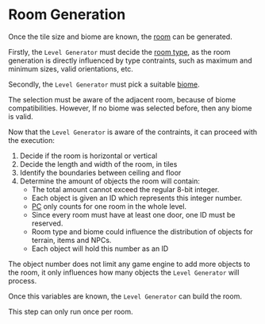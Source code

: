 # Room Generation

Once the tile size and biome are known, the [room](../definitions/room_definition.md#what-is-a-room) can be generated.

Firstly, the `Level Generator` must decide the [room type](../definitions/room_definition.md#what-is-a-room-type), as the room generation is directly influenced by type contraints, such as maximum and minimum sizes, valid orientations, etc.

Secondly, the `Level Generator` must pick a suitable [biome](../definitions/biome_definition.md#what-is-a-biome).

The selection must be aware of the adjacent room, because of biome compatibilities. However, If no biome was selected before, then any biome is valid.

Now that the `Level Generator` is aware of the contraints, it can proceed with the execution:

1. Decide if the room is horizontal or vertical
1. Decide the length and width of the room, in tiles
1. Identify the boundaries between ceiling and floor
1. Determine the amount of objects the room will contain:
   - The total amount cannot exceed the regular 8-bit integer.
   - Each object is given an ID which represents this integer number.
   - [PC](../definitions/object_definition.md#pc-objects) only counts for one room in the whole level.
   - Since every room must have at least one door, one ID must be reserved.
   - Room type and biome could influence the distribution of objects for terrain, items and NPCs.
   - Each object will hold this number as an ID

The object number does not limit any game engine to add more objects to the room, it only influences how many objects the `Level Generator` will process.

Once this variables are known, the `Level Generator` can build the room.

This step can only run once per room.

